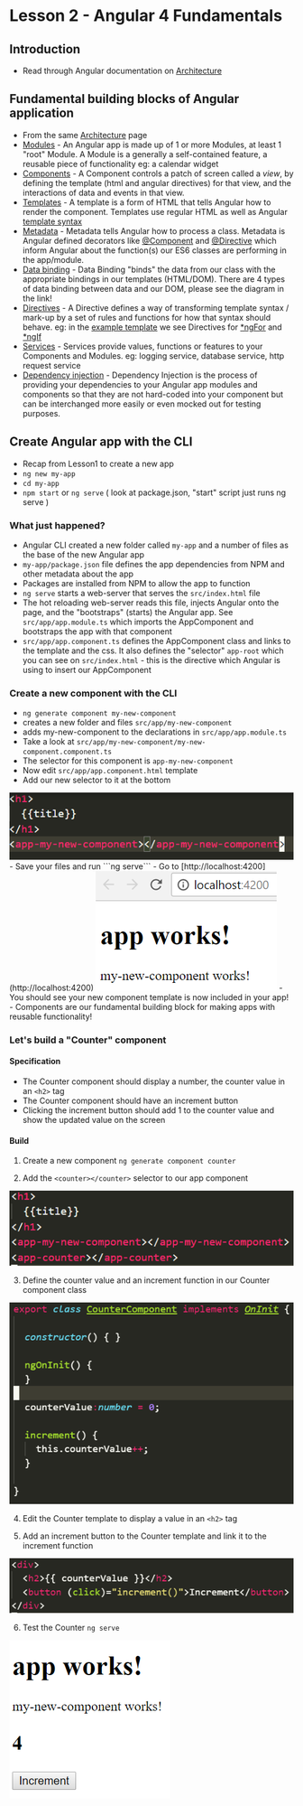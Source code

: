# Lesson 2 - Angular 4 Fundamentals

## Introduction
- Read through Angular documentation on [Architecture](https://angular.io/guide/architecture) 

## Fundamental building blocks of Angular application 
- From the same [Architecture](https://angular.io/guide/architecture#wrap-up) page 
- [Modules](https://angular.io/guide/architecture#modules) - An Angular app is made up of 1 or more Modules, at least 1 "root" Module. A Module is a generally a self-contained feature, a reusable piece of functionality eg: a calendar widget 
- [Components](https://angular.io/guide/architecture#components) - A Component controls a patch of screen called a *view*, by defining the template (html and angular directives) for that view, and the interactions of data and events in that view. 
- [Templates](https://angular.io/guide/architecture#templates) - A template is a form of HTML that tells Angular how to render the component. Templates use regular HTML as well as Angular [template syntax](https://angular.io/guide/template-syntax)
- [Metadata](https://angular.io/guide/architecture#metadata) - Metadata tells Angular how to process a class. Metadata is Angular defined decorators like [@Component](https://angular.io/api/core/Component) and [@Directive](https://angular.io/api/core/Directive) which inform Angular about the function(s) our ES6 classes are performing in the app/module.
- [Data binding](https://angular.io/guide/architecture#data-binding) - Data Binding "binds" the data from our class with the appropriate bindings in our templates (HTML/DOM). There are 4 types of data binding between data and our DOM, please see the diagram in the link!
- [Directives](https://angular.io/guide/architecture#directives) - A Directive defines a way of transforming template syntax / mark-up by a set of rules and functions for how that syntax should behave. eg: in the [example template](https://angular.io/guide/architecture#templates) we see Directives for [\*ngFor](https://angular.io/api/common/NgForOf) and [\*ngIf](https://angular.io/api/common/NgIf) 
- [Services](https://angular.io/guide/architecture#services) - Services provide values, functions or features to your Components and Modules. eg: logging service, database service, http request service 
- [Dependency injection](https://angular.io/guide/architecture#dependency-injection) - Dependency Injection is the process of providing your dependencies to your Angular app modules and components so that they are not hard-coded into your component but can be interchanged more easily or even mocked out for testing purposes. 

## Create Angular app with the CLI 
- Recap from Lesson1 to create a new app
- ```ng new my-app```
- ```cd my-app```
- ```npm start``` or ```ng serve``` ( look at package.json, "start" script just runs ng serve )

### What just happened? 
- Angular CLI created a new folder called ```my-app``` and a number of files as the base of the new Angular app
- ```my-app/package.json``` file defines the app dependencies from NPM and other metadata about the app
- Packages are installed from NPM to allow the app to function
- ```ng serve``` starts a web-server that serves the ```src/index.html``` file
- The hot reloading web-server reads this file, injects Angular onto the page, and the "bootstraps" (starts) the Angular app. See ```src/app/app.module.ts``` which imports the AppComponent and bootstraps the app with that component
- ```src/app/app.component.ts``` defines the AppComponent class and links to the template and the css. It also defines the "selector" ```app-root``` which you can see on ```src/index.html``` - this is the directive which Angular is using to insert our AppComponent 

### Create a new component with the CLI 
- ```ng generate component my-new-component``` 
- creates a new folder and files ```src/app/my-new-component```
- adds my-new-component to the declarations in ```src/app/app.module.ts```
- Take a look at ```src/app/my-new-component/my-new-component.component.ts``` 
- The selector for this component is ```app-my-new-component```
- Now edit ```src/app/app.component.html``` template 
- Add our new selector to it at the bottom 
<img src="img/newcomponent.png">
- Save your files and run ```ng serve``` 
- Go to [http://localhost:4200](http://localhost:4200)
<img src="img/app1.png">
- You should see your new component template is now included in your app!
- Components are our fundamental building block for making apps with reusable functionality! 

### Let's build a "Counter" component
#### Specification
- The Counter component should display a number, the counter value in an ```<h2>``` tag
- The Counter component should have an increment button
- Clicking the increment button should add 1 to the counter value and show the updated value on the screen

#### Build

1. Create a new component ```ng generate component counter```

2. Add the ```<counter></counter>``` selector to our app component

<img src="img/counter1.png">

3. Define the counter value and an increment function in our Counter component class

<img src="img/counter2.png">

4. Edit the Counter template to display a value in an ```<h2>``` tag

5. Add an increment button to the Counter template and link it to the increment function

<img src="img/counter3.png">

6. Test the Counter ```ng serve```

<img src="img/counter4.png">


